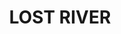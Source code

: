 ---
lastmod: '2025-04-06T06:05:20+00:00'
latitude: -34.43609164
layout: suburb
longitude: 149.3176639
postcode: '2583'
state: NSW
title: LOST RIVER
url: /nsw/lost-river/
---